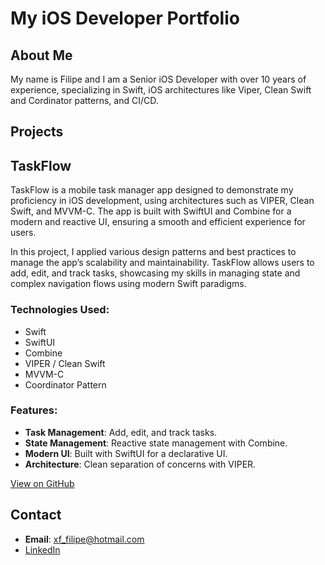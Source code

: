 # My iOS Developer Portfolio  

## About Me  
My name is Filipe and I am a Senior iOS Developer with over 10 years of experience, specializing in Swift, iOS architectures like Viper, Clean Swift and Cordinator patterns, and CI/CD.  

## Projects  

## TaskFlow

TaskFlow is a mobile task manager app designed to demonstrate my proficiency in iOS development, using architectures such as VIPER, Clean Swift, and MVVM-C. The app is built with SwiftUI and Combine for a modern and reactive UI, ensuring a smooth and efficient experience for users.

In this project, I applied various design patterns and best practices to manage the app’s scalability and maintainability. TaskFlow allows users to add, edit, and track tasks, showcasing my skills in managing state and complex navigation flows using modern Swift paradigms.

### Technologies Used:
- Swift
- SwiftUI
- Combine
- VIPER / Clean Swift
- MVVM-C
- Coordinator Pattern

### Features:
- **Task Management**: Add, edit, and track tasks.
- **State Management**: Reactive state management with Combine.
- **Modern UI**: Built with SwiftUI for a declarative UI.
- **Architecture**: Clean separation of concerns with VIPER.

[View on GitHub](https://github.com/filipexavierfernandes/TaskFlow) 

## Contact  
- **Email**: xf_filipe@hotmail.com  
- [LinkedIn](https://www.linkedin.com/in/filipe-xavier-fernandes/)  
